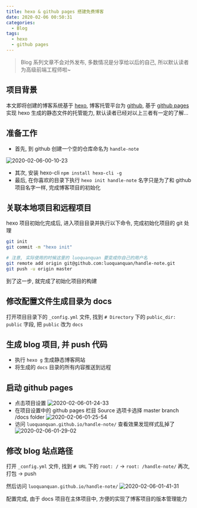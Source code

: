 ```yaml
---
title: hexo & github pages 搭建免费博客
date: 2020-02-06 00:50:31
categories:
  - Blog
tags:
  - hexo
  - github pages
---
```


> Blog 系列文章不会对外发布, 多数情况是分享给以后的自己, 所以默认读者为高级前端工程师啦~

## 项目背景

本文即将创建的博客系统基于 [hexo](https://hexo.io/), 博客托管平台为 [github](https://github.com/), 基于 [github pages](https://pages.github.com/) 实现 hexo 生成的静态文件的托管能力, 默认读者已经对以上三者有一定的了解...

<!-- more -->

## 准备工作

- 首先, 到 github 创建一个空的仓库命名为 `handle-note`

![2020-02-06-00-10-23](http://handle-note-img.niubishanshan.top/2020-02-06-00-10-23.png)

- 其次, 安装 hexo-cli `npm install hexo-cli -g`
- 最后, 在你喜欢的目录下执行 `hexo init handle-note` 名字只是为了和 github 项目名字一样, 完成博客项目的初始化

## 关联本地项目和远程项目

hexo 项目初始化完成后, 进入项目目录并执行以下命令, 完成初始化项目的 git 处理

```bash
git init
git commit -m "hexo init"

# 注意, 实际使用的时候这里的 luoquanquan 要变成你自己的用户名
git remote add origin git@github.com:luoquanquan/handle-note.git
git push -u origin master
```

到了这一步, 就完成了初始化项目的构建

## 修改配置文件生成目录为 docs

打开项目目录下的 `_config.yml` 文件, 找到 `# Directory` 下的 `public_dir: public` 字段, 把 `public` 改为 `docs`

## 生成 blog 项目, 并 push 代码

- 执行 `hexo g` 生成静态博客网站
- 将生成的 `docs` 目录的所有内容推送到远程

## 启动 github pages

- 点击项目设置
![2020-02-06-01-24-33](http://handle-note-img.niubishanshan.top/2020-02-06-01-24-33.png)
- 在项目设置中的 github pages 栏目 Source 选项卡选择 master branch /docs folder
![2020-02-06-01-25-54](http://handle-note-img.niubishanshan.top/2020-02-06-01-25-54.png)
- 访问  `luoquanquan.github.io/handle-note/` 查看效果发现样式乱掉了
![2020-02-06-01-29-02](http://handle-note-img.niubishanshan.top/2020-02-06-01-29-02.png)

## 修改 blog 站点路径

打开 `_config.yml` 文件, 找到 `# URL` 下的 `root: /` -> `root: /handle-note/`
再次, 打包 -> push

然后访问 `luoquanquan.github.io/handle-note/`
![2020-02-06-01-41-31](http://handle-note-img.niubishanshan.top/2020-02-06-01-41-31.png)

配置完成, 由于 docs 项目在主体项目中, 方便的实现了博客项目的版本管理能力
